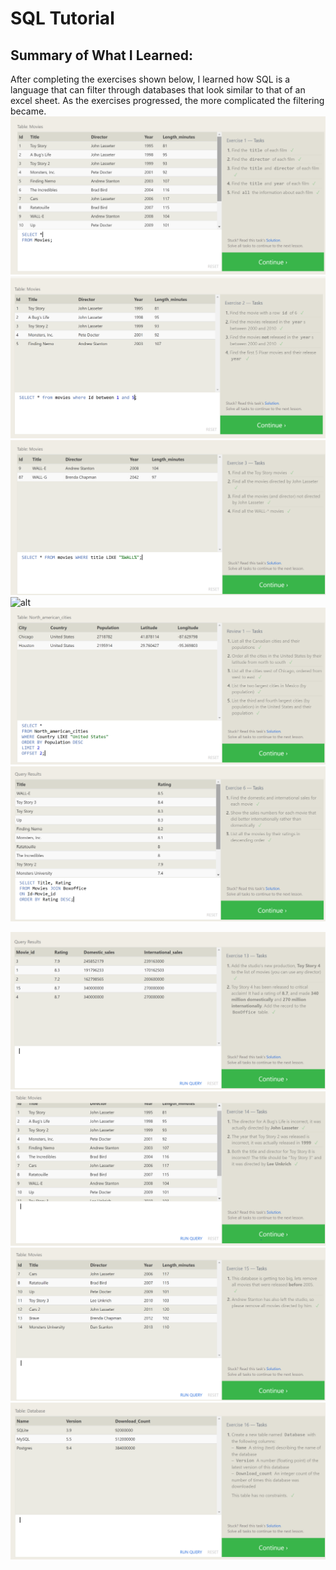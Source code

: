 # SQL Tutorial

## Summary of What I Learned:
After completing the exercises shown below,
I learned how SQL is a language that can filter through databases that look similar to that of an excel sheet. As the exercises progressed, the more complicated the filtering became.
![alt](exercise-1-complete.PNG)
![alt](exercise-2-complete.PNG)
![alt](exercise-3-complete.PNG)
![alt](exercise-4-complete.PNG)
![alt](exercise-5-complete.PNG)
![alt](exercise-6-complete.PNG)

![alt](exercise-13-complete.PNG)
![alt](exercise-14-complete.PNG)
![alt](exercise-15-complete.PNG)
![alt](exercise-16-complete.PNG)